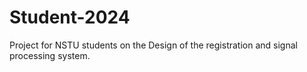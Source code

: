 # Student-2024
Project for NSTU students on the Design of the registration and signal processing system.
